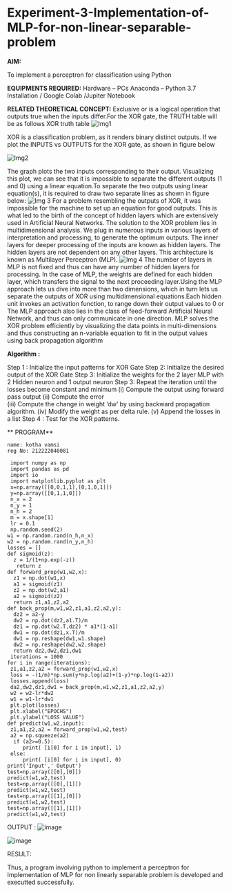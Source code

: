 # Experiment-3-Implementation-of-MLP-for-non-linear-separable-problem
**AIM:**

To implement a perceptron for classification using Python

**EQUIPMENTS REQUIRED:**
Hardware – PCs
Anaconda – Python 3.7 Installation / Google Colab /Jupiter Notebook

**RELATED THEORETICAL CONCEPT:**
Exclusive or is a logical operation that outputs true when the inputs differ.For the XOR gate, the TRUTH table will be as follows
XOR truth table
![Img1](https://user-images.githubusercontent.com/112920679/195774720-35c2ed9d-d484-4485-b608-d809931a28f5.gif)

XOR is a classification problem, as it renders binary distinct outputs. If we plot the INPUTS vs OUTPUTS for the XOR gate, as shown in figure below

![Img2](https://user-images.githubusercontent.com/112920679/195774898-b0c5886b-3d58-4377-b52f-73148a3fe54d.gif)

The graph plots the two inputs corresponding to their output. Visualizing this plot, we can see that it is impossible to separate the different outputs (1 and 0) using a linear equation.To separate the two outputs using linear equation(s), it is required to draw two separate lines as shown in figure below:
![Img 3](https://user-images.githubusercontent.com/112920679/195775012-74683270-561b-4a3a-ac62-cf5ddfcf49ca.gif)
For a problem resembling the outputs of XOR, it was impossible for the machine to set up an equation for good outputs. This is what led to the birth of the concept of hidden layers which are extensively used in Artificial Neural Networks. The solution to the XOR problem lies in multidimensional analysis. We plug in numerous inputs in various layers of interpretation and processing, to generate the optimum outputs.
The inner layers for deeper processing of the inputs are known as hidden layers. The hidden layers are not dependent on any other layers. This architecture is known as Multilayer Perceptron (MLP).
![Img 4](https://user-images.githubusercontent.com/112920679/195775183-1f64fe3d-a60e-4998-b4f5-abce9534689d.gif)
The number of layers in MLP is not fixed and thus can have any number of hidden layers for processing. In the case of MLP, the weights are defined for each hidden layer, which transfers the signal to the next proceeding layer.Using the MLP approach lets us dive into more than two dimensions, which in turn lets us separate the outputs of XOR using multidimensional equations.Each hidden unit invokes an activation function, to range down their output values to 0 or The MLP approach also lies in the class of feed-forward Artificial Neural Network, and thus can only communicate in one direction. MLP solves the XOR problem efficiently by visualizing the data points in multi-dimensions and thus constructing an n-variable equation to fit in the output values using back propagation algorithm

**Algorithm :**

Step 1 : Initialize the input patterns for XOR Gate
Step 2: Initialize the desired output of the XOR Gate
Step 3: Initialize the weights for the 2 layer MLP with 2 Hidden neuron 
              and 1 output neuron
Step 3: Repeat the  iteration  until the losses become constant and 
              minimum
              (i)  Compute the output using forward pass output
              (ii) Compute the error  
		          (iii) Compute the change in weight ‘dw’ by using backward 
                     propagation algorithm.
             (iv) Modify the weight as per delta rule.
             (v)   Append the losses in a list
Step 4 : Test for the XOR patterns.

** PROGRAM** 
```
name: kotha vamsi
reg No: 212222040081
```
```
 import numpy as np
 import pandas as pd
 import io
 import matplotlib.pyplot as plt
 x=np.array([[0,0,1,1],[0,1,0,1]])
 y=np.array([[0,1,1,0]])
 n_x = 2
 n_y = 1
 n_h = 2
 m = x.shape[1]
 lr = 0.1
 np.random.seed(2)
w1 = np.random.rand(n_h,n_x)
w2 = np.random.rand(n_y,n_h)
losses = []
def sigmoid(z):
  z = 1/(1+np.exp(-z))
   return z
def forward_prop(w1,w2,x):
  z1 = np.dot(w1,x)
  a1 = sigmoid(z1)
  z2 = np.dot(w2,a1)
  a2 = sigmoid(z2)
  return z1,a1,z2,a2
def back_prop(m,w1,w2,z1,a1,z2,a2,y):
  dz2 = a2-y
  dw2 = np.dot(dz2,a1.T)/m
  dz1 = np.dot(w2.T,dz2) * a1*(1-a1)
  dw1 = np.dot(dz1,x.T)/m
  dw1 = np.reshape(dw1,w1.shape)
  dw2 = np.reshape(dw2,w2.shape)
  return dz2,dw2,dz1,dw1
 iterations = 1000
for i in range(iterations):
 z1,a1,z2,a2 = forward_prop(w1,w2,x)
 loss = -(1/m)*np.sum(y*np.log(a2)+(1-y)*np.log(1-a2))
 losses.append(loss)
 da2,dw2,dz1,dw1 = back_prop(m,w1,w2,z1,a1,z2,a2,y)
 w2 = w2-lr*dw2
 w1 = w1-lr*dw1
 plt.plot(losses)
 plt.xlabel("EPOCHS")
 plt.ylabel("LOSS VALUE")
def predict(w1,w2,input):
 z1,a1,z2,a2 = forward_prop(w1,w2,test)
 a2 = np.squeeze(a2)
  if (a2>=0.5):
     print( [i[0] for i in input], 1)
 else:
     print( [i[0] for i in input], 0)
print('Input',' Output')
test=np.array([[0],[0]])
predict(w1,w2,test)
test=np.array([[0],[1]])
predict(w1,w2,test)
test=np.array([[1],[0]])
predict(w1,w2,test)
test=np.array([[1],[1]])
predict(w1,w2,test)
```

OUTPUT :
![image](https://github.com/kothavamsi1/Experiment-3-Implementation-of-MLP-for-non-linear-separable-problem/assets/119828582/651e8f1c-152e-45dc-8450-fe90832ad620)

![image](https://github.com/kothavamsi1/Experiment-3-Implementation-of-MLP-for-non-linear-separable-problem/assets/119828582/cd80bdb7-ef75-43c7-bf52-b474a437364c)



RESULT:

Thus, a program involving python to implement a perceptron for Implementation of MLP for non linearly separable problem is developed and executted successfully.


